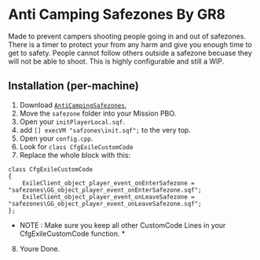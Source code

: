 Anti Camping Safezones By GR8
=============

Made to prevent campers shooting people going in and out of safezones. There is a timer to protect your from any harm and give you enough time to get to safety. People cannot follow others outside a safezone becuase they will not be able to shoot. This is highly configurable and still a WIP.

Installation (per-machine)
--------------------------

1. Download [`AntiCampingSafezones`](https://github.com/Gr8z/AntiCampingSafezones/archive/master.zip),
2. Move the `safezone` folder into your Mission PBO.
3. Open your `initPlayerLocal.sqf`.
4. add `[] execVM "safzones\init.sqf";` to the very top.
5. Open your `config.cpp`.
6. Look for `class CfgExileCustomCode`
7. Replace the whole block with this:

```
class CfgExileCustomCode 
{
	ExileClient_object_player_event_onEnterSafezone = "safezones\GG_object_player_event_onEnterSafezone.sqf";
	ExileClient_object_player_event_onLeaveSafezone = "safezones\GG_object_player_event_onLeaveSafezone.sqf";
};
```
* NOTE : Make sure you keep all other CustomCode Lines in your CfgExileCustomCode function. *

8. Youre Done. 